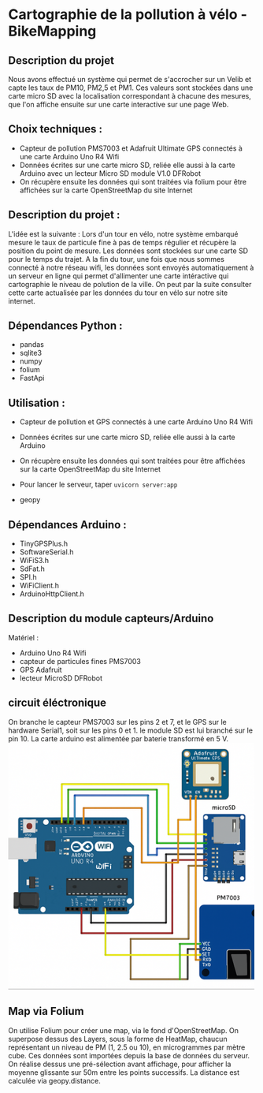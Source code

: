 # Cartographie de la pollution à vélo - BikeMapping

## Description du projet
Nous avons effectué un système qui permet de s'accrocher sur un Velib et capte les taux de PM10, PM2,5 et PM1. Ces valeurs sont stockées dans une carte micro SD avec la localisation correspondant à chacune des mesures, que l'on affiche ensuite sur une carte interactive sur une page Web.

## Choix techniques :
* Capteur de pollution PMS7003 et Adafruit Ultimate GPS connectés à une carte Arduino Uno R4 Wifi
* Données écrites sur une carte micro SD, reliée elle aussi à la carte Arduino avec un lecteur Micro SD module V1.0 DFRobot
* On récupère ensuite les données qui sont traitées via folium pour être affichées sur la carte OpenStreetMap du site Internet

## Description du projet :
L'idée est la suivante : Lors d'un tour en vélo, notre système embarqué mesure le taux de particule fine à pas de temps régulier et récupère la position du point de mesure. Les données sont stockées sur une carte SD pour le temps du trajet. A la fin du tour, une fois que nous sommes connecté à notre réseau wifi, les données sont envoyés automatiquement à un serveur en ligne qui permet d'allimenter une carte intéractive qui cartographie le niveau de polution de la ville. On peut par la suite consulter cette carte actualisée par les données du tour en vélo sur notre site internet.

## Dépendances Python :
* pandas
* sqlite3
* numpy
* folium
* FastApi

## Utilisation :
* Capteur de pollution et GPS connectés à une carte Arduino Uno R4 Wifi
* Données écrites sur une carte micro SD, reliée elle aussi à la carte Arduino
* On récupère ensuite les données qui sont traitées pour être affichées sur la carte OpenStreetMap du site Internet

* Pour lancer le serveur, taper `uvicorn server:app`
* geopy

## Dépendances Arduino : 
* TinyGPSPlus.h
* SoftwareSerial.h
* WiFiS3.h
* SdFat.h
* SPI.h
* WiFiClient.h
* ArduinoHttpClient.h


## Description du module capteurs/Arduino
 Matériel :
 * Arduino Uno R4 Wifi
 * capteur de particules fines PMS7003
 * GPS Adafruit
 * lecteur MicroSD DFRobot

## circuit éléctronique


On branche le capteur PMS7003 sur les pins 2 et 7, et le GPS sur le hardware Serial1, soit sur les pins 0 et 1. le module SD est lui branché sur le pin 10. La carte arduino est alimentée par baterie transformé en 5 V.
<img src="schema_elec.png.png" alt="Schéma de câblage" width="500"/>


## Map via Folium

On utilise Folium pour créer une map, via le fond d'OpenStreetMap. On superpose dessus des Layers, sous la forme de HeatMap, chaucun représentant un niveau de PM (1, 2.5 ou 10), en microgrammes par mètre cube. Ces données sont importées depuis la base de données du serveur. On réalise dessus une pré-sélection avant affichage, pour afficher la moyenne glissante sur 50m entre les points successifs. La distance est calculée via geopy.distance. 

